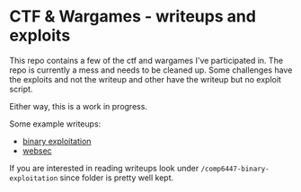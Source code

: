 # CTF & Wargames - writeups and exploits

This repo contains a few of the ctf and wargames I've participated in. The repo is currently a mess and needs to be cleaned up. Some challenges have the exploits and not the writeup and other have the writeup but no exploit script.

Either way, this is a work in progress.

Some example writeups:
- [binary exploitation](comp6447-binary-exploitation/4/3/writeup.md)
- [websec](overthewire/natas.md)

If you are interested in reading writeups look under `/comp6447-binary-exploitation` since folder is pretty well kept.


